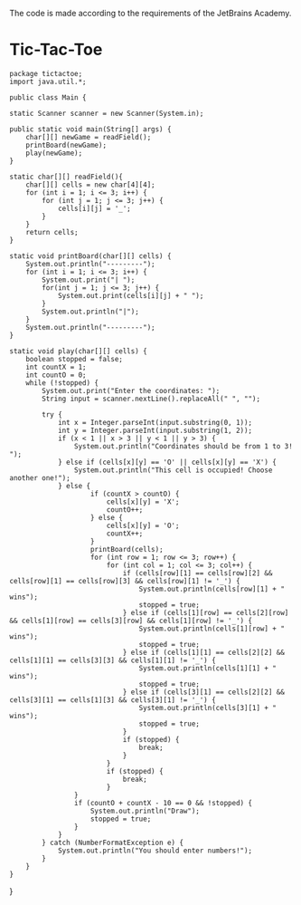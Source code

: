 The code is made according to the requirements of the JetBrains Academy.
# Tic-Tac-Toe

    package tictactoe;
    import java.util.*;

    public class Main {
    
    static Scanner scanner = new Scanner(System.in);
    
    public static void main(String[] args) {
        char[][] newGame = readField();
        printBoard(newGame);
        play(newGame);
    }

    static char[][] readField(){
        char[][] cells = new char[4][4];
        for (int i = 1; i <= 3; i++) {
            for (int j = 1; j <= 3; j++) {
                cells[i][j] = '_';
            }
        }
        return cells;
    }

    static void printBoard(char[][] cells) {
        System.out.println("---------");
        for (int i = 1; i <= 3; i++) {
            System.out.print("| ");
            for(int j = 1; j <= 3; j++) {
                System.out.print(cells[i][j] + " ");
            }
            System.out.println("|");
        }
        System.out.println("---------");
    }

    static void play(char[][] cells) {
        boolean stopped = false;
        int countX = 1;
        int countO = 0;
        while (!stopped) {
            System.out.print("Enter the coordinates: ");
            String input = scanner.nextLine().replaceAll(" ", "");

            try {
                int x = Integer.parseInt(input.substring(0, 1));
                int y = Integer.parseInt(input.substring(1, 2));
                if (x < 1 || x > 3 || y < 1 || y > 3) {
                    System.out.println("Coordinates should be from 1 to 3! ");
                } else if (cells[x][y] == 'O' || cells[x][y] == 'X') {
                    System.out.println("This cell is occupied! Choose another one!");
                } else {
                        if (countX > countO) {
                            cells[x][y] = 'X';
                            countO++;
                        } else {
                            cells[x][y] = 'O';
                            countX++;
                        }
                        printBoard(cells);
                        for (int row = 1; row <= 3; row++) {
                            for (int col = 1; col <= 3; col++) {
                                if (cells[row][1] == cells[row][2] && cells[row][1] == cells[row][3] && cells[row][1] != '_') {
                                    System.out.println(cells[row][1] + " wins");
                                    stopped = true;
                                } else if (cells[1][row] == cells[2][row] && cells[1][row] == cells[3][row] && cells[1][row] != '_') {
                                    System.out.println(cells[1][row] + " wins");
                                    stopped = true;
                                } else if (cells[1][1] == cells[2][2] && cells[1][1] == cells[3][3] && cells[1][1] != '_') {
                                    System.out.println(cells[1][1] + " wins");
                                    stopped = true;
                                } else if (cells[3][1] == cells[2][2] && cells[3][1] == cells[1][3] && cells[3][1] != '_') {
                                    System.out.println(cells[3][1] + " wins");
                                    stopped = true;
                                }
                                if (stopped) {
                                    break;
                                }
                            }
                            if (stopped) {
                                break;
                            }
                    }
                    if (countO + countX - 10 == 0 && !stopped) {
                        System.out.println("Draw");
                        stopped = true;
                    }
                }
            } catch (NumberFormatException e) {
                System.out.println("You should enter numbers!");
            }
        }
    }
}
